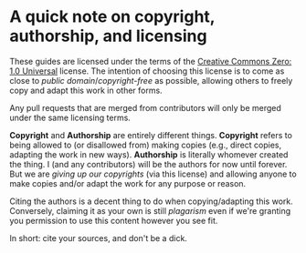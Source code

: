 # A quick note on copyright, authorship, and licensing

These guides are licensed under the terms of the [Creative Commons Zero: 1.0 Universal](https://creativecommons.org/publicdomain/zero/1.0/) license. The intention of choosing this license is to come as close to _public domain_/_copyright-free_ as possible, allowing others to freely copy and adapt this work in other forms.

Any pull requests that are merged from contributors will only be merged under the same licensing terms.

**Copyright** and **Authorship** are entirely different things. **Copyright** refers to being allowed to (or disallowed from) making copies (e.g., direct copies, adapting the work in new ways). **Authorship** is literally whomever created the thing. I (and any contributors) will be the authors for now until forever. But we are _giving up our copyrights_ (via this license) and allowing anyone to make copies and/or adapt the work for any purpose or reason.

Citing the authors is a decent thing to do when copying/adapting this work. Conversely, claiming it as your own is still _plagarism_ even if we're granting you permission to use this content however you see fit.

In short: cite your sources, and don't be a dick.
